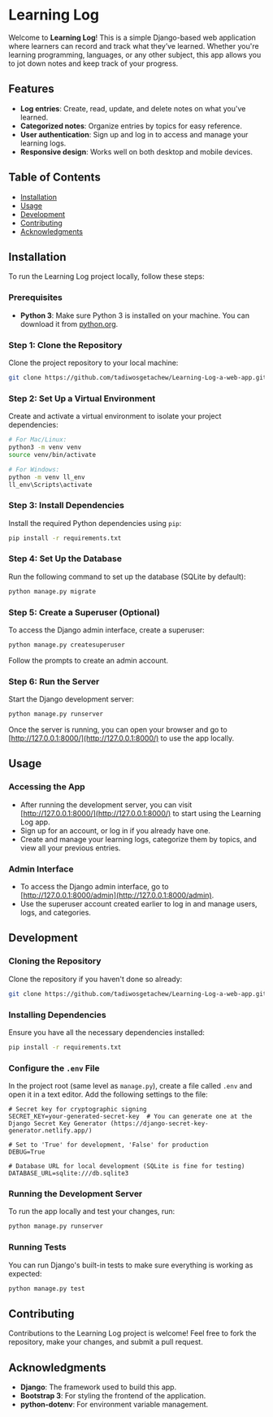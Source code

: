 # Learning Log

Welcome to **Learning Log**! This is a simple Django-based web application where learners can record and track what they’ve learned. Whether you're learning programming, languages, or any other subject, this app allows you to jot down notes and keep track of your progress.

## Features
- **Log entries**: Create, read, update, and delete notes on what you've learned.
- **Categorized notes**: Organize entries by topics for easy reference.
- **User authentication**: Sign up and log in to access and manage your learning logs.
- **Responsive design**: Works well on both desktop and mobile devices.

## Table of Contents

- [Installation](#installation)
- [Usage](#usage)
- [Development](#development)
- [Contributing](#contributing)
- [Acknowledgments](#acknowledgments)

## Installation

To run the Learning Log project locally, follow these steps:

### Prerequisites

- **Python 3**: Make sure Python 3 is installed on your machine. You can download it from [python.org](https://www.python.org/downloads/).

### Step 1: Clone the Repository

Clone the project repository to your local machine:

```bash
git clone https://github.com/tadiwosgetachew/Learning-Log-a-web-app.git
```

### Step 2: Set Up a Virtual Environment

Create and activate a virtual environment to isolate your project dependencies:

```bash
# For Mac/Linux:
python3 -m venv venv
source venv/bin/activate

# For Windows:
python -m venv ll_env
ll_env\Scripts\activate
```

### Step 3: Install Dependencies

Install the required Python dependencies using `pip`:

```bash
pip install -r requirements.txt
```

### Step 4: Set Up the Database

Run the following command to set up the database (SQLite by default):

```bash
python manage.py migrate
```

### Step 5: Create a Superuser (Optional)

To access the Django admin interface, create a superuser:

```bash
python manage.py createsuperuser
```

Follow the prompts to create an admin account.

### Step 6: Run the Server

Start the Django development server:

```bash
python manage.py runserver
```

Once the server is running, you can open your browser and go to [http://127.0.0.1:8000/](http://127.0.0.1:8000/) to use the app locally.

## Usage

### Accessing the App

- After running the development server, you can visit [http://127.0.0.1:8000/](http://127.0.0.1:8000/) to start using the Learning Log app.
- Sign up for an account, or log in if you already have one.
- Create and manage your learning logs, categorize them by topics, and view all your previous entries.

### Admin Interface

- To access the Django admin interface, go to [http://127.0.0.1:8000/admin](http://127.0.0.1:8000/admin).
- Use the superuser account created earlier to log in and manage users, logs, and categories.

## Development

### Cloning the Repository

Clone the repository if you haven't done so already:

```bash
git clone https://github.com/tadiwosgetachew/Learning-Log-a-web-app.git
```

### Installing Dependencies

Ensure you have all the necessary dependencies installed:

```bash
pip install -r requirements.txt
```

### Configure the `.env` File

In the project root (same level as `manage.py`), create a file called `.env` and open it in a text editor. Add the following settings to the file:

```env
# Secret key for cryptographic signing
SECRET_KEY=your-generated-secret-key  # You can generate one at the Django Secret Key Generator (https://django-secret-key-generator.netlify.app/)

# Set to 'True' for development, 'False' for production
DEBUG=True

# Database URL for local development (SQLite is fine for testing)
DATABASE_URL=sqlite:///db.sqlite3 
```

### Running the Development Server

To run the app locally and test your changes, run:

```bash
python manage.py runserver
```

### Running Tests

You can run Django's built-in tests to make sure everything is working as expected:

```bash
python manage.py test
```

## Contributing

Contributions to the Learning Log project is welcome!
Feel free to fork the repository, make your changes, and submit a pull request.

## Acknowledgments

- **Django**: The framework used to build this app.
- **Bootstrap 3**: For styling the frontend of the application.
- **python-dotenv**: For environment variable management.



